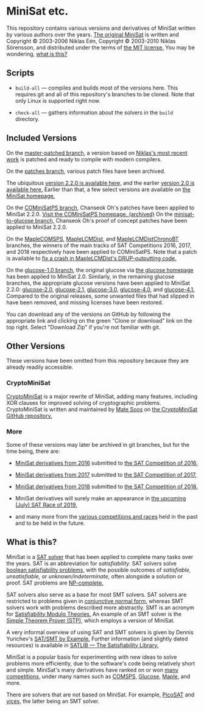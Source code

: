 # MiniSat etc.

This repository contains various versions and derivatives of MiniSat
written by various authors over the years.
[The original MiniSat][homepage] is written and
Copyright © 2003-2006 Niklas Eén, Copyright © 2003-2010 Niklas Sörensson,
and distributed under the terms of [the MIT license.][license_mit]
You may be wondering, [what is this?](#what-is-this)

## Scripts

* `build-all` — compiles and builds most of the versions here.
This requires git and all of this repository's branches to be cloned.
Note that only Linux is supported right now.

* `check-all` — gathers information about the solvers in the `build` directory.

## Included Versions

On the [master-patched branch,][mp] a version based on
[Niklas's most recent work][upstream] is patched
and ready to compile with modern compilers.

On the [patches branch,][patches] various patch files have been archived.

The ubiquitous [version 2.2.0 is available here,][v220]
and the earlier [version 2.0 is available here.][v200]
Earlier than that, a few select versions
are available on [the MiniSat homepage.][homepage]

On the [COMiniSatPS branch,][comsps] Chanseok Oh's patches have been applied
to MiniSat 2.2.0. [Visit the COMiniSatPS homepage. (archived)][comsps_archive]
On the [minisat-to-glucose branch,][ms2glu] Chanseok Oh's proof of concept
patches have been applied to MiniSat 2.2.0.

On the [MapleCOMSPS,][mcomsps] [MapleLCMDist,][mlcmd]
and [MapleLCMDistChronoBT][mlcmdcbt] branches, the winners
of the main tracks of SAT Competitions 2016, 2017, and 2018 respectively
have been applied to COMiniSatPS. Note that a patch is available to
[fix a crash in MapleLCMDist's DRUP-outputting code.][mlcmd_patch]

On the [glucose-1.0 branch,][glu10] the original glucose
via [the glucose homepage][glucose] has been applied to MiniSat 2.0.
Similarly, in the remaining glucose branches,
the appropriate glucose versions have been applied to MiniSat 2.2.0:
[glucose-2.0,][glu20]
[glucose-2.1,][glu21]
[glucose-3.0,][glu30]
[glucose-4.0,][glu40] and
[glucose-4.1.][glu41]
Compared to the original releases, some unwanted files
that had slipped in have been removed, and missing licenses have been restored.

You can download any of the versions on GitHub by following the appropriate link
and clicking on the green "Clone or download" link on the top right.
Select "Download Zip" if you're not familiar with git.

[homepage]: http://minisat.se/MiniSat.html
[mp]: https://github.com/notwa/minisat/tree/master-patched
[upstream]: https://github.com/niklasso/minisat/tree/master
[patches]: https://github.com/notwa/minisat/tree/patches
[v220]: https://github.com/notwa/minisat/tree/releases/2.2.0
[v200]: https://github.com/notwa/minisat/tree/releases/2.0.0
[comsps]: https://github.com/notwa/minisat/tree/COMiniSatPS
[ms2glu]: https://github.com/notwa/minisat/tree/minisat-to-glucose
[comsps_archive]: https://web.archive.org/web/20171023151341/http://www.cs.nyu.edu/~chanseok/cominisatps/
[mcomsps]: https://github.com/notwa/minisat/tree/MapleCOMSPS
[mlcmd]: https://github.com/notwa/minisat/tree/MapleLCMDist
[mlcmdcbt]: https://github.com/notwa/minisat/tree/MapleLCMDistChronoBT
[mlcmd_patch]: https://github.com/notwa/minisat/blob/patches/maple-fix-drup-segfault.patch
[license_mit]: https://choosealicense.com/licenses/mit/
[glucose]: https://www.labri.fr/perso/lsimon/glucose/
[glu10]: https://github.com/notwa/minisat/tree/glucose-1.0
[glu20]: https://github.com/notwa/minisat/tree/glucose-2.0
[glu21]: https://github.com/notwa/minisat/tree/glucose-2.1
[glu30]: https://github.com/notwa/minisat/tree/glucose-3.0
[glu40]: https://github.com/notwa/minisat/tree/glucose-4.0
[glu41]: https://github.com/notwa/minisat/tree/glucose-4.1

## Other Versions

These versions have been omitted from this repository
because they are already readily accessible.

[cms]: https://github.com/msoos/cryptominisat
[maple]: https://sites.google.com/a/gsd.uwaterloo.ca/maplesat/

### CryptoMiniSat

[CryptoMiniSat][cms] is a major rewrite of MiniSat, adding many features,
including XOR clauses for improved solving of cryptographic problems.
CryptoMiniSat is written and maintained by [Mate Soos](https://www.msoos.org/)
on [the CryptoMiniSat GitHub repository.][cms]

### More

Some of these versions may later be archived in git branches,
but for the time being, there are:

* [MiniSat derivatives from 2016][solvers2016]
  submitted to [the SAT Competition of 2016.][comp2016]

* [MiniSat derivatives from 2017][solvers2017]
  submitted to [the SAT Competition of 2017.][comp2017]

* [MiniSat derivatives from 2018][solvers2018]
  submitted to [the SAT Competition of 2018.][comp2018]

* MiniSat derivatives will surely make an appearance in
  [the upcoming (July) SAT Race of 2019.][race2019]

* and many more from the [various competitions and races][satcomp]
  held in the past and to be held in the future.

[solvers2016]: https://baldur.iti.kit.edu/sat-competition-2016/solvers/
[solvers2017]: https://baldur.iti.kit.edu/sat-competition-2017/solvers/
[solvers2018]: http://sat2018.forsyte.tuwien.ac.at/solvers/
[comp2016]: https://baldur.iti.kit.edu/sat-competition-2016/
[comp2017]: https://baldur.iti.kit.edu/sat-competition-2017/
[comp2018]: http://sat2018.forsyte.tuwien.ac.at/
[race2019]: http://sat-race-2019.ciirc.cvut.cz/
[satcomp]: http://satcompetition.org/

## What is this?

MiniSat is a [SAT solver][SAT] that has been applied to complete
many tasks over the years. SAT is an abbreviation for *satisfiability.*
SAT solvers solve [boolean satisfiability problems,][BSP]
with the possible outcomes of *satisfiable,* *unsatisfiable,*
or *unknown/indeterminate,* often alongside a solution or proof.
SAT problems are [NP-complete.][NP]

SAT solvers also serve as a base for most SMT solvers.
SAT solvers are restricted to problems given in [conjunctive normal form,][CNF]
whereas SMT solvers work with problems described more abstractly.
SMT is an acronym for [Satisfiability Modulo Theories.][SMT]
An example of an SMT solver is the [Simple Theorem Prover (STP),][STP]
which employs a version of MiniSat.

A very informal overview of using SAT and SMT solvers
is given by Dennis Yurichev's [SAT/SMT by Example.][example]
Further information (and slightly dated resources)
is available in [SATLIB — The Satisfiability Library.][satlib]

MiniSat is a popular basis for experimenting with
new ideas to solve problems more efficiently,
due to the software's code being relatively short and simple.
MiniSat's many derivatives have ranked on or won [many competitions,][satcomp]
under many names such as [COMSPS,][comsps_archive] [Glucose,][glucose]
[Maple,][maple] and more.

There are solvers that are not based on MiniSat.
For example, [PicoSAT][picosat] and [yices,][yices]
the latter being an SMT solver.

[SAT]: https://en.wikipedia.org/wiki/Boolean_satisfiability_problem#Algorithms_for_solving_SAT
[BSP]: https://en.wikipedia.org/wiki/Boolean_satisfiability_problem
[NP]: https://en.wikipedia.org/wiki/NP-completeness
[SMT]: https://en.wikipedia.org/wiki/Satisfiability_modulo_theories
[STP]: https://github.com/stp/stp/
[CNF]: https://en.wikipedia.org/wiki/Conjunctive_normal_form
[example]: https://yurichev.com/writings/SAT_SMT_by_example.pdf
[satlib]: https://www.cs.ubc.ca/~hoos/SATLIB/
[picosat]: http://fmv.jku.at/picosat/
[yices]: http://yices.csl.sri.com/

